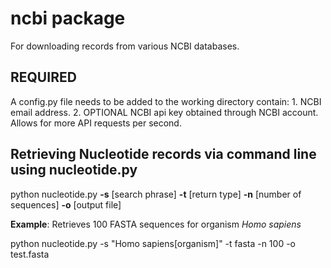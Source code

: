 # ncbi package

For downloading records from various NCBI databases.

## REQUIRED
A config.py file needs to be added to the working directory contain:
    1. NCBI email address.
    2. OPTIONAL NCBI api key obtained through NCBI account. Allows for more API requests per second.

## Retrieving Nucleotide records via command line using nucleotide.py

python nucleotide.py **-s** [search phrase] **-t** [return type] **-n** [number of sequences] **-o** [output file] 

**Example**: Retrieves 100 FASTA sequences for organism *Homo sapiens*

python nucleotide.py -s "Homo sapiens[organism]" -t fasta -n 100 -o test.fasta